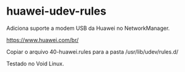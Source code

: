 # huawei-udev-rules

Adiciona suporte a modem USB da Huawei no NetworkManager.

https://www.huawei.com/br/


Copiar o arquivo 40-huawei.rules para a pasta /usr/lib/udev/rules.d/


Testado no Void Linux.



